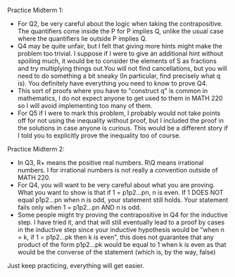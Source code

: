 Practice Midterm 1:
- For Q2, be very careful about the logic when taking the contrapositive. The quantifiers come inside the P for P implies Q, unlike the usual case where the quantifiers lie outside P implies Q.
- Q4 may be quite unfair, but I felt that giving more hints might make the problem too trivial. I suppose if I were to give an additional hint without spoiling much, it would be to consider the elements of S as fractions and try multiplying things out.You will not find cancellations, but you will need to do something a bit sneaky (In particular, find precisely what q is). You definitely have everything you need to know to prove Q4.
- This sort of proofs where you have to "construct q" is common in mathematics, I do not expect anyone to get used to them in MATH 220 so I will avoid implementing too many of them.
- For Q5 if I were to mark this problem, I probably would not take points off for not using the inequality without proof, but I included the proof in the solutions in case anyone is curious. This would be a different story if I told you to explicitly prove the inequality too of course.
  
Practice Midterm 2:
- In Q3, R+ means the positive real numbers. R\Q means irrational numbers. I for irrational numbers is not really a convention outside of MATH 220.
- For Q4, you will want to be very careful about what you are proving. What you want to show is that if 1 = p1p2...pn, n is even. If 1 DOES NOT equal p1p2...pn when n is odd, your statement still holds. Your statement fails only when 1 = p1p2...pn AND n is odd.
- Some people might try proving the contrapositive in Q4 for the inductive step. I have tried it, and that will still eventually lead to a proof by cases in the inductive step since your inductive hypothesis would be "when n = k, if 1 = p1p2...pk then k is even", this does not guarantee that any product of the form p1p2...pk would be equal to 1 when k is even as that would be the converse of the statement (which is, by the way, false)

Just keep practicing, everything will get easier.
